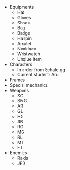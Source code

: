 - Equipments
    - Hat
    - Gloves
    - Shoes
    - Bag
    - Badge
    - Hairpin
    - Amulet
    - Necklace
    - Wristwatch
    - Unqiue item
- Characters
    - In order from Schale.gg
    - Current student: Aru
- Frames
- Special mechanics
- Weapons
    - SG
    - SMG
    - AR
    - GL
    - HG
    - SR
    - RG
    - MG
    - RL
    - MT
    - FT
- Enemies
    - Raids
    - JFD